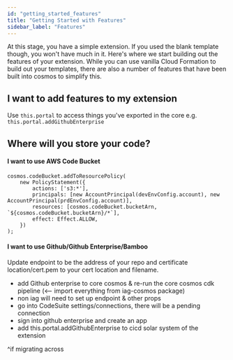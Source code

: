 ```yaml
---
id: "getting_started_features"
title: "Getting Started with Features"
sidebar_label: "Features"
---
```

At this stage, you have a simple extension. If you used the blank template though, you won't have much in it. Here's where we start building out the features of your extension. While you can use vanilla Cloud Formation to build out your templates, there are also a number of features that have been built into cosmos to simplify this.

## I want to add features to my extension
Use `this.portal` to access things you've exported in the core e.g. `this.portal.addGithubEnterprise`

## Where will you store your code?

#### I want to use AWS Code Bucket
    cosmos.codeBucket.addToResourcePolicy(
        new PolicyStatement({
            actions: ['s3:*'],
            principals: [new AccountPrincipal(devEnvConfig.account), new AccountPrincipal(prdEnvConfig.account)],
            resources: [cosmos.codeBucket.bucketArn, `${cosmos.codeBucket.bucketArn}/*`],
            effect: Effect.ALLOW,
        })
    );

#### I want to use Github/Github Enterprise/Bamboo
Update endpoint to be the address of your repo and certificate location/cert.pem to your cert location and filename.
- add Github enterprise to core cosmos & re-run the core cosmos cdk pipeline (<-- import everything from iag-cosmos package)
 - non iag will need to set up endpoint & other props
- go into CodeSuite settings/connections, there will be a pending connection
- sign into github enterprise and create an app
- add this.portal.addGithubEnterprise to cicd solar system of the extension
    
^if migrating across